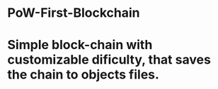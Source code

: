 # PoW-First-Blockchain

# Simple block-chain with customizable dificulty, that saves the chain to objects files.
